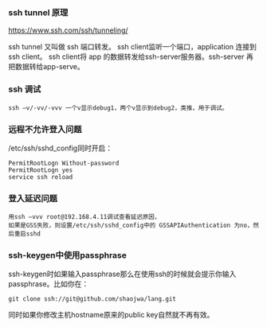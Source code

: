 ### ssh tunnel 原理

https://www.ssh.com/ssh/tunneling/

ssh tunnel 又叫做 ssh 端口转发。 ssh client监听一个端口，application 连接到ssh client。
ssh client将 app 的数据转发给ssh-server服务器。ssh-server 再把数据转给app-serve。

### ssh 调试

    ssh –v/-vv/-vvv	一个v显示debug1，两个v显示到debug2，类推，用于调试。

###  远程不允许登入问题

/etc/ssh/sshd_config同时开启：

    PermitRootLogn Without-password
    PermitRootLogn yes
    service ssh reload
    
###  登入延迟问题

    用ssh –vvv root@192.168.4.11调试查看延迟原因，
    如果是GSS失败，则设置/etc/ssh/sshd_config中的 GSSAPIAuthentication 为no，然后重启sshd

### ssh-keygen中使用passphrase

ssh-keygen时如果输入passphrase那么在使用ssh的时候就会提示你输入passphrase。比如你在：

    git clone ssh://git@github.com/shaojwa/lang.git
    
同时如果你修改主机hostname原来的public key自然就不再有效。
